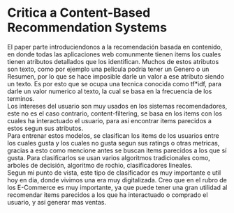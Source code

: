 # Critica a Content-Based Recommendation Systems #

El paper parte introduciendonos a la recomendación basada en contenido, en donde todas las aplicaciones web comunmente tienen items los cuales tienen atributos detallados que los identifican. Muchos de estos atributos son texto, como por ejemplo una pelicula podria tener un Genero o un Resumen, por lo que se hace imposible darle un valor a ese atributo siendo un texto. Es por esto que se ocupa una tecnica conocida como tf*idf, para darle un valor numerico al texto, la cual se basa en la frecuencia de los terminos.   
Los intereses del usuario son muy usados en los sistemas recomendadores, este no es el caso contrario, content-filtering, se basa en los items con los cuales ha interactuado el usuario, para asi encontrar items parecidos a estos segun sus atributos.   
Para entrenar estos modelos, se clasifican los items de los usuarios entre los cuales gusta y los cuales no gusta segun sus ratings o otras metricas, gracias a esto como mencione antes se buscan items parecidos a los que sí gusta. Para clasificarlos se usan varios algoritmos tradicionales como, arboles de decisión, algoritmo de rochio, clasificadores lineales.   
Segun mi punto de vista, este tipo de clasificador es muy importante e util hoy en dia, donde vivimos una era muy digitalizada. Creo que en el rubro de los E-Commerce es muy importante, ya que puede tener una gran utilidad al recomendar items parecidos a los que ha interactuado o comprado el usuario, y así generar mas ventas.
